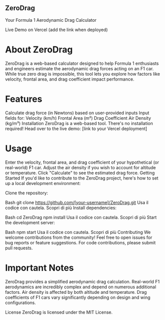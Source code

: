 ## ZeroDrag
Your Formula 1 Aerodynamic Drag Calculator

Live Demo on Vercel (add the link when deployed)

# About ZeroDrag
ZeroDrag is a web-based calculator designed to help Formula 1 enthusiasts and engineers estimate the aerodynamic drag forces acting on an F1 car.  While true zero drag is impossible,  this tool lets you explore how factors like velocity,  frontal area, and drag coefficient impact performance.

# Features
Calculate drag force (in Newtons) based on user-provided inputs
Input fields for:
Velocity (km/h)
Frontal Area (m²)
Drag Coefficient
Air Density (kg/m³)
Installation
ZeroDrag is a web-based tool. There's no installation required! Head over to the live demo: [link to your Vercel deployment]

# Usage
Enter the velocity, frontal area, and drag coefficient of your hypothetical (or real-world) F1 car.
Adjust the air density if you wish to account for altitude or temperature.
Click "Calculate" to see the estimated drag force.
Getting Started
If you'd like to contribute to the ZeroDrag project, here's how to set up a local development environment:

Clone the repository:

Bash
git clone https://github.com/[your-username]/ZeroDrag.git
Usa il codice con cautela. Scopri di più
Install dependencies:

Bash
cd ZeroDrag
npm install
Usa il codice con cautela. Scopri di più
Start the development server:

Bash
npm start
Usa il codice con cautela. Scopri di più
Contributing
We welcome contributions from the community! Feel free to open issues for bug reports or feature suggestions. For code contributions, please submit pull requests.

# Important Notes
ZeroDrag provides a simplified aerodynamic drag calculation. Real-world F1 aerodynamics are incredibly complex and depend on numerous additional factors.
Air density is affected by both altitude and temperature.
Drag coefficients of F1 cars vary significantly depending on design and wing configurations.

License
ZeroDrag is licensed under the MIT License.
